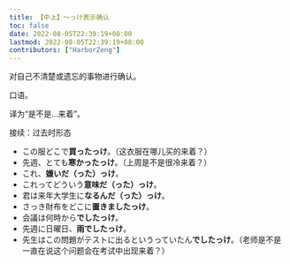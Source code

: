 ```yaml
---
title: 【中上】～っけ表示确认
toc: false
date: 2022-08-05T22:39:19+08:00
lastmod: 2022-08-05T22:39:19+08:00
contributors: ["HarborZeng"]
---
```


对自己不清楚或遗忘的事物进行确认。

口语。

译为“是不是...来着”。

接续：过去时形态

- この服どこで**買ったっけ**。（这衣服在哪儿买的来着？）
- 先週、とても**寒かったっけ**。（上周是不是很冷来着？）
- これ、**嫌いだ（った）っけ**。
- これってどういう**意味だ（った）っけ**。
- 君は来年大学生に**なるんだ（った）っけ**。
- さっき財布をどこに**置きましたっけ**。
- 会議は何時から**でしたっけ**。
- 先週に日曜日、**雨でしたっけ**。
- 先生はこの問題がテストに出るというっていたん**でしたっけ**。（老师是不是一直在说这个问题会在考试中出现来着？）

